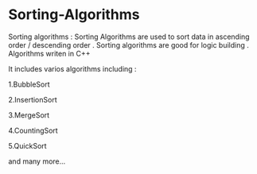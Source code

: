 # Sorting-Algorithms
Sorting algorithms  :
Sorting  Algorithms are used to sort data in ascending order / descending order . Sorting algorithms are good for logic building . Algorithms writen in C++ 


It includes varios algorithms including :

1.BubbleSort 

2.InsertionSort

3.MergeSort

4.CountingSort

5.QuickSort

and many more...
